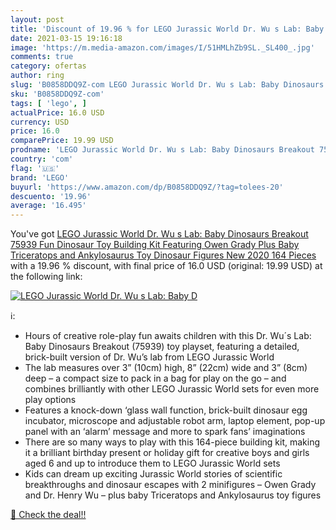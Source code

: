 ```yaml
---
layout: post
title: 'Discount of 19.96 % for LEGO Jurassic World Dr. Wu s Lab: Baby D'
date: 2021-03-15 19:16:18
image: 'https://m.media-amazon.com/images/I/51HMLhZb9SL._SL400_.jpg'
comments: true
category: ofertas
author: ring
slug: 'B0858DDQ9Z-com LEGO Jurassic World Dr. Wu s Lab: Baby Dinosaurs Breakout...'
sku: 'B0858DDQ9Z-com'
tags: [ 'lego', ]
actualPrice: 16.0 USD
currency: USD
price: 16.0
comparePrice: 19.99 USD
prodname: 'LEGO Jurassic World Dr. Wu s Lab: Baby Dinosaurs Breakout 75939 Fun Dinosaur Toy Building Kit  Featuring Owen Grady  Plus Baby Triceratops and Ankylosaurus Toy Dinosaur Figures  New 2020  164 Pieces '
country: 'com'
flag: '🇺🇸'
brand: 'LEGO'
buyurl: 'https://www.amazon.com/dp/B0858DDQ9Z/?tag=tolees-20'
descuento: '19.96'
average: '16.495'
---
```


You've got [LEGO Jurassic World Dr. Wu s Lab: Baby Dinosaurs Breakout 75939 Fun Dinosaur Toy Building Kit  Featuring Owen Grady  Plus Baby Triceratops and Ankylosaurus Toy Dinosaur Figures  New 2020  164 Pieces ](https://www.amazon.com/dp/B0858DDQ9Z/?tag=tolees-20) with a  19.96 % discount, with final price of 16.0 USD (original: 19.99 USD) at the following link:

[![LEGO Jurassic World Dr. Wu s Lab: Baby D](https://m.media-amazon.com/images/I/51HMLhZb9SL._SL400_.jpg)](https://www.amazon.com/dp/B0858DDQ9Z/?tag=tolees-20)

ℹ️:

- Hours of creative role-play fun awaits children with this Dr. Wu´s Lab: Baby Dinosaurs Breakout (75939) toy playset, featuring a detailed, brick-built version of Dr. Wu’s lab from LEGO Jurassic World
- The lab measures over 3” (10cm) high, 8” (22cm) wide and 3” (8cm) deep – a compact size to pack in a bag for play on the go – and combines brilliantly with other LEGO Jurassic World sets for even more play options
- Features a knock-down ‘glass wall function, brick-built dinosaur egg incubator, microscope and adjustable robot arm, laptop element, pop-up panel with an ‘alarm’ message and more to spark fans’ imaginations
- There are so many ways to play with this 164-piece building kit, making it a brilliant birthday present or holiday gift for creative boys and girls aged 6 and up to introduce them to LEGO Jurassic World sets
- Kids can dream up exciting Jurassic World stories of scientific breakthroughs and dinosaur escapes with 2 minifigures – Owen Grady and Dr. Henry Wu – plus baby Triceratops and Ankylosaurus toy figures

[🛒 Check the deal!!](https://www.amazon.com/dp/B0858DDQ9Z/?tag=tolees-20)
